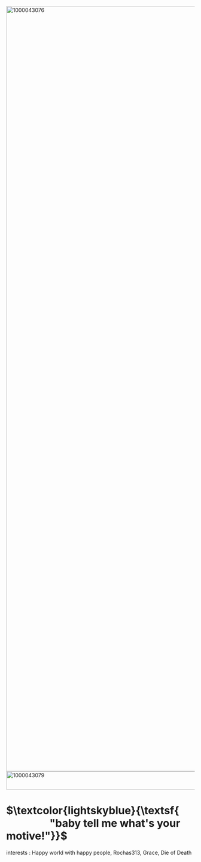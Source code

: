 <img width="2080" height="2048" alt="1000043076" src="https://github.com/user-attachments/assets/b0fd5519-5a00-480c-9f0b-ab3334bb0c57" />

<img width="1000" height="49" alt="1000043079" src="https://github.com/user-attachments/assets/ba607bab-7753-4408-9c6a-e16c5b914134" />


# $\textcolor{lightskyblue}{\textsf{󠀠󠀠⠀ ⠀⠀  ⠀⠀ ⠀"baby tell me what's your motive!"}}$
interests : Happy world with happy people, Rochas313, Grace, Die of Death 

